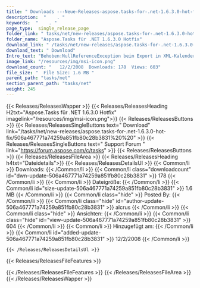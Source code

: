 ```yaml
---
title: " Downloads ---Neue-Releases-aspose.tasks-for-.net-1.6.3.0-hot-fix . "
description:  "    . " 
keywords:  "    . " 
page_type:  single_release_page
folder_link: " tasks/net/new-releases/aspose.tasks-for-.net-1.6.3.0-hot-fix/"
folder_name: "Aspose.Tasks für .NET 1.6.3.0 Hotfix"
download_link: " /tasks/net/new-releases/aspose.tasks-for-.net-1.6.3.0-hot-fix/506a467771a74259a851fb80c28b3831"
download_text: " Download"
Intro_text: "Behoben:NullReferenceException beim Export in XML-Kalender mit BaseCalendar-Eigenschaft ..."
image_link: "/resources/img/msi-icon.png"
download_count: "   12/2/2008  Downloads: 178  Views: 603"
file_size: "  File Size: 1.6 MB "
parent_path: "tasks/net"
section_parent_path: "tasks/net"
weight: 245
---
```


{{< Releases/ReleasesWapper >}}
  {{< Releases/ReleasesHeading H2txt="Aspose.Tasks für .NET 1.6.3.0 Hotfix" imagelink="/resources/img/msi-icon.png">}}
  {{< Releases/ReleasesButtons >}}
    {{< Releases/ReleasesSingleButtons text=" Download" link="/tasks/net/new-releases/aspose.tasks-for-.net-1.6.3.0-hot-fix/506a467771a74259a851fb80c28b3831%20%20" >}}
    {{< Releases/ReleasesSingleButtons text=" Support Forum " link="https://forum.aspose.com/c/tasks" >}}
  {{< Releases/ReleasesButtons >}}
  {{< Releases/ReleasesFileArea >}}
    {{< Releases/ReleasesHeading h4txt="Dateidetails">}}
    {{< Releases/ReleasesDetailsUl >}}
            {{< Common/li >}} Downloads: {{< /Common/li >}}
      {{< Common/li class="downloadcount" id="dwn-update-506a467771a74259a851fb80c28b3831" >}} 178 {{< /Common/li >}}
      {{< Common/li >}} Dateigröße: {{< /Common/li >}}
      {{< Common/li id="size-update-506a467771a74259a851fb80c28b3831" >}} 1.6 MB {{< /Common/li >}} 
      {{< Common/li  class="hide" >}} Posted By: {{< /Common/li >}} 
      {{< Common/li class="hide" id="author-update-506a467771a74259a851fb80c28b3831" >}} alcrus {{< /Common/li >}}
      {{< Common/li class="hide" >}} Ansichten: {{< /Common/li >}}
      {{< Common/li class="hide" id="view-update-506a467771a74259a851fb80c28b3831" >}} 604 {{< /Common/li >}}
      {{< Common/li >}} Hinzugefügt am: {{< /Common/li >}}
      {{< Common/li id="added-update-506a467771a74259a851fb80c28b3831" >}} 12/2/2008 {{< /Common/li >}} 

    {{< /Releases/ReleasesDetailsUl >}}

  {{< Releases/ReleasesFileFeatures >}}
      
  {{< /Releases/ReleasesFileFeatures >}}
 {{< /Releases/ReleasesFileArea >}}
{{< /Releases/ReleasesWapper >}}




